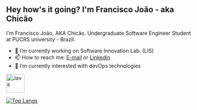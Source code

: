 ## Hey how's it going? I'm Francisco João - aka Chicão

I'm Francisco João, AKA Chicão. Undergraduate Software Engineer Student at PUCRS university - Brazil.

- 🔭 I’m currently working on Software Innovation Lab. (LIS)
- 📫 How to reach me: [E-mail](mailto:franciscojoaoluccaneto@gmail.com) or [Linkedin](https://www.linkedin.com/in/francisco-jo%C3%A3o-lucca-neto/)
- 🌱 I’m currently interested with devOps technologies
 
 <img align="center" alt="Java" width="50px" src="https://www.gratispng.com/png-zapcwc/"/>

[![Top Langs](https://github-readme-stats.vercel.app/api/top-langs/?username=FranciscoJLucca&layout=compact)](https://github.com/anuraghazra/github-readme-stats)

<!--
**FranciscoJLucca/FranciscoJLucca** is a ✨ _special_ ✨ repository because its `README.md` (this file) appears on your GitHub profile.

Here are some ideas to get you started:


- 🌱 I’m currently learning ...
- 👯 I’m looking to collaborate on ...
- 🤔 I’m looking for help with ...
- 💬 Ask me about ...

- 😄 Pronouns: ...
- ⚡ Fun fact: ...
-->
